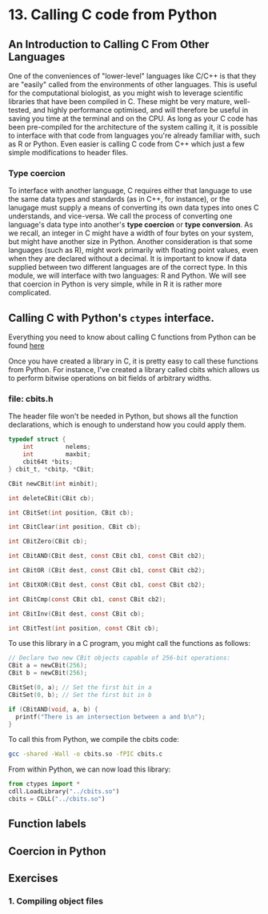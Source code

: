 # 13. Calling C code from Python

## An Introduction to Calling C From Other Languages
One of the conveniences of "lower-level" languages like C/C++ is that they are "easily" called from the environments of other languages.
This is useful for the computational biologist, as you might wish to leverage scientific libraries that have been compiled in C. 
These might be very mature, well-tested, and highly performance optimised, and will therefore be useful in saving you time at the terminal and on the CPU. 
As long as your C code has been pre-compiled for the architecture of the system calling it, it is possible to interface with that code from languages you're already familiar with, such as R or Python. 
Even easier is calling C code from C++ which just a few simple modifications to header files.

### Type coercion
To interface with another language, C requires either that language to use the same data types and standards (as in C++, for instance), or the lanugage must supply a means of converting its own data types into ones C understands, and vice-versa.
We call the process of converting one language's data type into another's **type coercion** or **type conversion**. 
As we recall, an integer in C might have a width of four bytes on your system, but might have another size in Python. 
Another consideration is that some languages (such as R), might work primarily with floating point values, even when they are declared without a decimal.
It is important to know if data supplied between two different languages are of the correct type.
In this module, we will interface with two languages: R and Python. 
We will see that coercion in Python is very simple, while in R it is rather more complicated.


## Calling C with Python's `ctypes` interface.
Everything you need to know about calling C functions from Python can be found [here](https://docs.python.org/2/library/ctypes.html#module-ctypes)

Once you have created a library in C, it is pretty easy to call these functions from Python. For instance, I've created a library called cbits which allows us to perform bitwise operations on bit fields of arbitrary widths.

### file: cbits.h

The header file won't be needed in Python, but shows all the function declarations, which is enough to understand how you could apply them.

```C
typedef struct {
	int			nelems;
	int			maxbit;
	cbit64t	*bits;
} cbit_t, *cbitp, *CBit;

CBit newCBit(int minbit);

int deleteCBit(CBit cb);

int CBitSet(int position, CBit cb);

int CBitClear(int position, CBit cb);

int CBitZero(CBit cb);

int CBitAND(CBit dest, const CBit cb1, const CBit cb2);

int CBitOR (CBit dest, const CBit cb1, const CBit cb2);

int CBitXOR(CBit dest, const CBit cb1, const CBit cb2);

int CBitCmp(const CBit cb1, const CBit cb2);

int CBitInv(CBit dest, const CBit cb);

int CBitTest(int position, const CBit cb);
```

To use this library in a C program, you might call the functions as follows:

```C
// Declare two new CBit objects capable of 256-bit operations:
CBit a = newCBit(256);
CBit b = newCBit(256);

CBitSet(0, a); // Set the first bit in a
CBitSet(0, b); // Set the first bit in b

if (CBitAND(void, a, b) {
  printf("There is an intersection between a and b\n");
}
```

To call this from Python, we compile the cbits code:

```bash
gcc -shared -Wall -o cbits.so -fPIC cbits.c
```

From within Python, we can now load this library:

```python
from ctypes import *
cdll.LoadLibrary("../cbits.so")
cbits = CDLL("../cbits.so")
```

## Function labels

## Coercion in Python

## Exercises

### 1. Compiling object files
